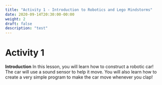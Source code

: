 ```yaml
---
title: "Activity 1 - Introduction to Robotics and Lego Mindstorms"
date: 2020-09-14T20:30:00-00:00
weight: 2
draft: false
description: "test"
---
```


# Activity 1

<b>Introduction</b>
In this lesson, you will learn how to construct a robotic car! The car will use a sound sensor to help it move.
You will also learn how to create a very simple program to make the car move whenever you clap!
